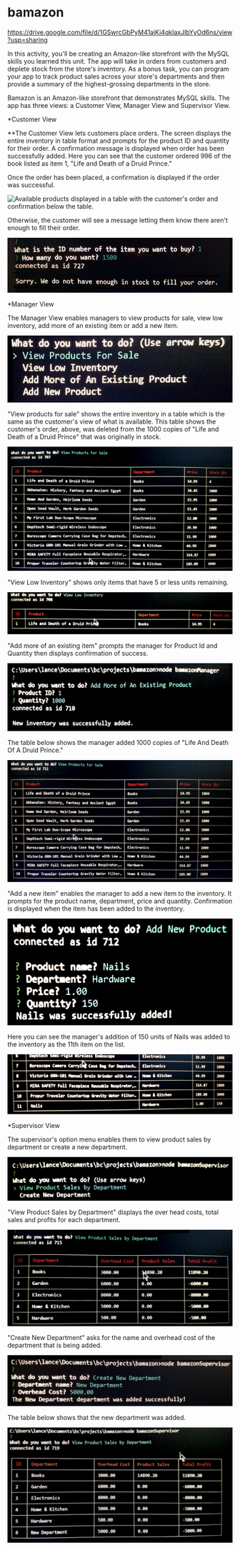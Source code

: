 # bamazon

https://drive.google.com/file/d/1GSwrcGbPyM41ajKi4qkIaxJlbYyOd6ns/view?usp=sharing


In this activity, you'll be creating an Amazon-like storefront with the MySQL skills you learned this unit. The app will take in orders from customers and deplete stock from the store's inventory. As a bonus task, you can program your app to track product sales across your store's departments and then provide a summary of the highest-grossing departments in the store.

Bamazon is an Amazon-like storefront that demonstrates MySQL skills. The app has three views: a Customer View, Manager View and Supervisor View.


*Customer View

**The Customer View lets customers place orders. The screen displays the entire inventory in table format and prompts for the product ID and quantity for their order. A confirmation message is displayed when order has been successfully added. Here you can see that the customer ordered 996 of the book listed as item 1, "Life and Death of a Druid Prince."

Once the order has been placed, a confirmation is displayed if the order was successful. 

![Available products displayed in a table with the customer's order and confirmation below the table.](/images/image1.jpg)

Otherwise, the customer will see a message letting them know there aren't enough to fill their order.

![Message that says, "Sorry. We do not have enough in stock to fill your order."](/images/customer2.jpg)

*Manager View

The Manager View enables managers to view products for sale, view low inventory, add more of an existing item or add a new item.

![Menu of Options](/images/manager1.jpg)

"View products for sale" shows the entire inventory in a table which is the same as the customer's view of what is available. This table shows the customer's order, above, was deleted from the 1000 copies of "Life and Death of a Druid Prince" that was originally in stock. 

![Inventory table](/images/manager2.jpg)

"View Low Inventory" shows only items that have 5 or less units remaining. 

![Low inventory table](/images/manager3.jpg)

"Add more of an existing item" prompts the manager for Product Id and Quantity then displays confirmation of success.

![Prompts](/images/manager4.jpg)

The table below shows the manager added 1000 copies of "Life And Death Of A Druid Prince." 

![Inventory table](/images/manager5.jpg)

"Add a new item" enables the manager to add a new item to the inventory. It prompts for the product name, department, price and quantity. Confirmation is displayed when the item has been added to the inventory.

![Add a new item prompts](/images/manager6.jpg)

Here you can see the manager's addition of 150 units of Nails was added to the inventory as the 11th item on the list.

![Inventory table](/images/manager7.jpg)

*Supervisor View

The supervisor's option menu enables them to view product sales by department or create a new department. 

![Option menu](/images/supervisor1.jpg)

"View Product Sales by Department" displays the over head costs, total sales and profits for each department.

![Table of department information](/images/supervisor2.jpg)

"Create New Department" asks for the name and overhead cost  of the department that is being added.

![Prompts](/images/supervisor3.jpg)

The table below shows that the new department was added.

![Table](/images/supervisor4.jpg)








